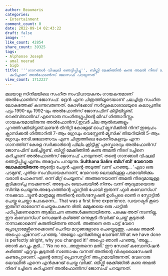 ```yaml
---
author: Beaumaris
categories:
- Entertainment
comment_count: 0
date: 2022-09-14 02:43:22
draft: false
image: ''
like_count: 42854
share_count: 39325
tags:
- Alphonse Joseph
- amal neerad
- bigb
title: '''ഗാനങ്ങൾ വിഷ്വലി ഞെട്ടിപ്പിച്ചു'', ബിഗ്ബി മേക്കിങ്ങിൽ കണ്ട അമൽ നീരദ് ടച്ചിനെ
  കുറിച്ചാണ് അൽഫോൺസ് ജോസഫ് പറയുന്നത്'
view_count: 1712227
---
```


മലയാള സിനിമയിലെ സംഗീത സംവിധായകനും ഗായകനുമാണ് അല്‍ഫോണ്‍സ് ജോസഫ്. ഭദ്രന്‍ എന്ന ചിത്രത്തിലൂടെയാണ് ചലച്ചിത്ര സംഗീത ലോകത്തേക്ക് കടന്നുവരുന്നത്. കോഴിക്കോട് സർവ്വകലാശാലയുടെ കലാപ്രതിഭ പട്ടം 1990-ലും 1992-ലും അൽഫോൻസ് ജോസഫിന് കിട്ടിയിട്ടുണ്ട്. റെക്സ്ബാൻഡ് എന്നൊരു സംഗീതഗ്രൂപ്പിന്റെ ലീഡ് ഗിത്താറിസ്റ്റും ഗായകനുമായിരുന്നു അൽഫോൻസ്.ഇവർ ചില ആൽബങ്ങളും പുറത്തിറക്കിയിട്ടുണ്ട്.ലണ്ടൻ ട്രിനിറ്റി കോളേജ് ഓഫ് മ്യൂസിക്കിൽ നിന്ന് ഇദ്ദേഹം ക്ലാസിക്കൽ ഗിത്താറിൽ 7-ആം ഗ്രേഡും വെസ്റ്റേൺ മ്യൂസിക് തിയറിയിൽ 5-ആം ഗ്രേഡും നേടി.ജലോത്സവം എന്ന ചിത്രത്തിലെ കേരനിരകളാടും എന്ന ഗാനത്തിന് കേരള സർക്കാരിന്റെ ഫിലിം ക്രിട്ടിക്സ് പുരസ്കാരവും അൽഫോൻസ് ജോസഫിന് ലഭിച്ചിട്ടുണ്ട്. ബിഗ്ബി മേക്കിങ്ങിൽ കണ്ട അമൽ നീരദ് ടച്ചിനെ കുറിച്ചാണ് അൽഫോൺസ് ജോസഫ് പറയുന്നത്. തന്റെ ഗാനങ്ങൾ വിഷ്വലി ഞെട്ടിപ്പിച്ചു എന്നും അദ്ദേഹം പറയുന്നു. **Sulthana Salim** **ബിഗ് ബി' വേറൊരു ലോകമായിരുന്നു** ആന്റോ ചേട്ടൻ എന്റെ അടുത്ത് വന്ന് പറഞ്ഞു... 'എടാ ഒരു പടമുണ്ട്, പുതിയ സംവിധായകനാണ്, വേറൊരു ലെവലിലുള്ള പടമായിരിക്കും വരാൻ പോകുന്നത്. ഒന്ന് മീറ്റ് ചെയ്യണം' അങ്ങനെയാണ് അമൽ നീരദുമായുള്ള കൂടിക്കാഴ്ച്ച നടക്കുന്നത്. അദ്ദേഹം ബോംബയിൽ നിന്നും വന്ന് ആദ്യമായൊരു സിനിമ ചെയ്യുന്നു.അദ്ദേഹത്തിന്റെ ഫ്ലാറ്റിൽ പോയി ഇരുന്ന് ഫുൾ കമ്പോസിംഗ് നടക്കുവാ...ട്യൂൺ മാത്രമല്ല അതിന്റെ ഓർഗസ്ട്രേഷൻ ഉൾപ്പടെ ഓൺ ദ സ്പോട്ടിൽ ചെയ്തു ചെയ്താ പോകുന്നെ... That was a first time experience. ഡയറക്ടർ കൂടെ ഇരുന്ന് ഓരോന്ന് ചെയ്തുപോകുന്ന രീതി. മമ്മൂക്കയെ ഒരു പാട്ടിൽ പഠിപ്പിക്കണമെന്ന ആലോചന ഞങ്ങൾക്കുണ്ടായിരുന്നു. പക്ഷെ അത് നടന്നില്ല. ഈ കമ്പോസിംഗ് സെക്ഷൻ കഴിഞ്ഞ് ഒന്നുകൂടി റീവർക്ക് ചെയ്ത് കൂടുതൽ നന്നാക്കാമെന്ന് കരുതിയിരുന്നു ഞാൻ. അങ്ങനെ ഒരു പാട്ട് വേറെ പ്രോഗ്രാമേഴ്സിനെക്കൊണ്ട് ചെറിയ മാറ്റങ്ങളോടെ ചെയ്തെടുത്തു. പക്ഷെ അമൽ അപ്പൊ എന്നോട് പറഞ്ഞു. 'അയ്യോ എനിക്കിതല്ല വേണ്ടത്.What we have done is perfectly alright, why you changed it!' അപ്പൊ ഞാൻ പറഞ്ഞു, 'അല്ല... ഞാൻ കുറച്ചും കൂടി...' 'No no no...അതുതന്നെ മതി.' ഈ സോങ് കമ്പോസിഷൻ കഴിഞ്ഞ് ഏറ്റവും കൂടുതൽ സന്തോഷം വന്നത് അതിന്റെ വിഷ്വലൈസേഷൻ കണ്ടപ്പോഴാണ്. എന്റെ തോട്ട് പ്രൊസസ്സിന് അപ്പുറമായിരുന്നത്. വേറൊരു ലെവലിൽ എന്നെ എൻകറേജ് ചെയ്ത വർക്ക്. ബിഗ്ബി മേക്കിങ്ങിൽ കണ്ട അമൽ നീരദ് ടച്ചിനെ കുറിച്ചാണ് അൽഫോൺസ് ജോസഫ് പറയുന്നത്.